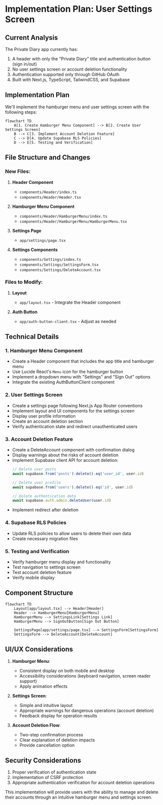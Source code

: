 # Implementation Plan: User Settings Screen

## Current Analysis

The Private Diary app currently has:
1. A header with only the "Private Diary" title and authentication button (sign in/out)
2. No user settings screen or account deletion functionality
3. Authentication supported only through GitHub OAuth
4. Built with Next.js, TypeScript, TailwindCSS, and Supabase

## Implementation Plan

We'll implement the hamburger menu and user settings screen with the following steps:

```mermaid
flowchart TD
    A[1. Create Hamburger Menu Component] --> B[2. Create User Settings Screen]
    B --> C[3. Implement Account Deletion Feature]
    C --> D[4. Update Supabase RLS Policies]
    D --> E[5. Testing and Verification]
```

## File Structure and Changes

### New Files:

1. **Header Component**
   - `components/Header/index.ts`
   - `components/Header/Header.tsx`

2. **Hamburger Menu Component**
   - `components/Header/HamburgerMenu/index.ts`
   - `components/Header/HamburgerMenu/HamburgerMenu.tsx`

3. **Settings Page**
   - `app/settings/page.tsx`

4. **Settings Components**
   - `components/Settings/index.ts`
   - `components/Settings/SettingsForm.tsx`
   - `components/Settings/DeleteAccount.tsx`

### Files to Modify:

1. **Layout**
   - `app/layout.tsx` - Integrate the Header component

2. **Auth Button**
   - `app/auth-button-client.tsx` - Adjust as needed

## Technical Details

### 1. Hamburger Menu Component
- Create a Header component that includes the app title and hamburger menu
- Use Lucide React's `Menu` icon for the hamburger button
- Implement a dropdown menu with "Settings" and "Sign Out" options
- Integrate the existing AuthButtonClient component

### 2. User Settings Screen
- Create a settings page following Next.js App Router conventions
- Implement layout and UI components for the settings screen
- Display user profile information
- Create an account deletion section
- Verify authentication state and redirect unauthenticated users

### 3. Account Deletion Feature
- Create a DeleteAccount component with confirmation dialog
- Display warnings about the risks of account deletion
- Implement Supabase client API for account deletion:
  ```typescript
  // Delete user posts
  await supabase.from('posts').delete().eq('user_id', user.id)

  // Delete user profile
  await supabase.from('users').delete().eq('id', user.id)

  // Delete authentication data
  await supabase.auth.admin.deleteUser(user.id)
  ```
- Implement redirect after deletion

### 4. Supabase RLS Policies
- Update RLS policies to allow users to delete their own data
- Create necessary migration files

### 5. Testing and Verification
- Verify hamburger menu display and functionality
- Test navigation to settings screen
- Test account deletion feature
- Verify mobile display

## Component Structure

```mermaid
flowchart TD
    Layout[app/layout.tsx] --> Header[Header]
    Header --> HamburgerMenu[HamburgerMenu]
    HamburgerMenu --> SettingsLink[Settings Link]
    HamburgerMenu --> SignOutButton[Sign Out Button]

    SettingsPage[app/settings/page.tsx] --> SettingsForm[SettingsForm]
    SettingsForm --> DeleteAccount[DeleteAccount]
```

## UI/UX Considerations

1. **Hamburger Menu**:
   - Consistent display on both mobile and desktop
   - Accessibility considerations (keyboard navigation, screen reader support)
   - Apply animation effects

2. **Settings Screen**:
   - Simple and intuitive layout
   - Appropriate warnings for dangerous operations (account deletion)
   - Feedback display for operation results

3. **Account Deletion Flow**:
   - Two-step confirmation process
   - Clear explanation of deletion impacts
   - Provide cancellation option

## Security Considerations

1. Proper verification of authentication state
2. Implementation of CSRF protection
3. Appropriate authentication verification for account deletion operations

This implementation will provide users with the ability to manage and delete their accounts through an intuitive hamburger menu and settings screen.
